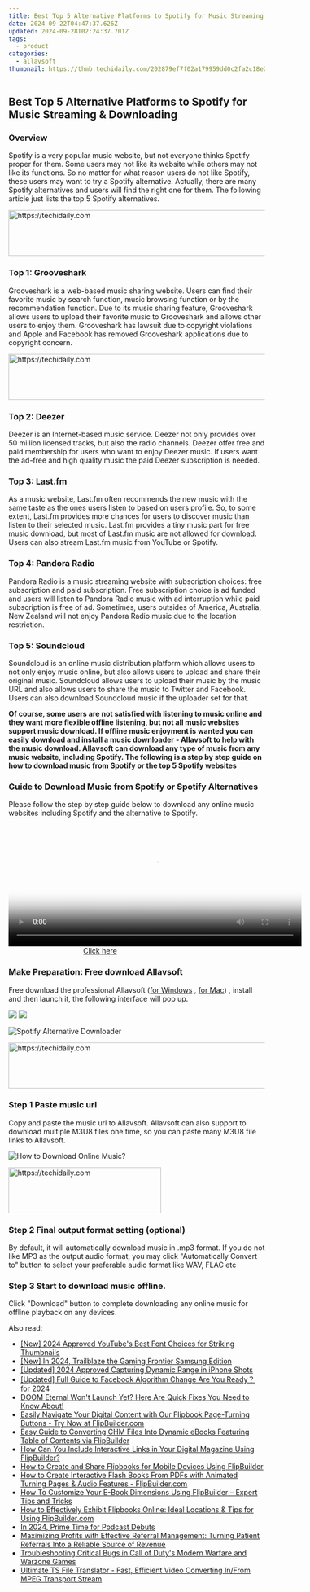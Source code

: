 ```yaml
---
title: Best Top 5 Alternative Platforms to Spotify for Music Streaming & Downloading
date: 2024-09-22T04:47:37.626Z
updated: 2024-09-28T02:24:37.701Z
tags:
  - product
categories:
  - allavsoft
thumbnail: https://thmb.techidaily.com/202879ef7f02a179959dd0c2fa2c18e23fdc8822666d6240110addaa046f6e87.jpg
---
```


## Best Top 5 Alternative Platforms to Spotify for Music Streaming & Downloading

### Overview

Spotify is a very popular music website, but not everyone thinks Spotify proper for them. Some users may not like its website while others may not like its functions. So no matter for what reason users do not like Spotify, these users may want to try a Spotify alternative. Actually, there are many Spotify alternatives and users will find the right one for them. The following article just lists the top 5 Spotify alternatives.

<!-- affiliate ads begin -->
<a href="https://imp.i357552.net/c/5597632/857869/11832" target="_top" id="857869">
  <img src="//a.impactradius-go.com/display-ad/11832-857869" border="0" alt="https://techidaily.com" width="728" height="90"/>
</a>
<img height="0" width="0" src="https://imp.i357552.net/i/5597632/857869/11832" style="position:absolute;visibility:hidden;" border="0" />
<!-- affiliate ads end -->

### Top 1: Grooveshark

Grooveshark is a web-based music sharing website. Users can find their favorite music by search function, music browsing function or by the recommendation function. Due to its music sharing feature, Grooveshark allows users to upload their favorite music to Grooveshark and allows other users to enjoy them. Grooveshark has lawsuit due to copyright violations and Apple and Facebook has removed Grooveshark applications due to copyright concern.

<!-- affiliate ads begin -->
<a href="https://ephamedtechinc.pxf.io/c/5597632/2137226/26400" target="_top" id="2137226">
  <img src="//a.impactradius-go.com/display-ad/26400-2137226" border="0" alt="https://techidaily.com" width="728" height="90"/>
</a>
<img height="0" width="0" src="https://ephamedtechinc.pxf.io/i/5597632/2137226/26400" style="position:absolute;visibility:hidden;" border="0" />
<!-- affiliate ads end -->

### Top 2: Deezer

Deezer is an Internet-based music service. Deezer not only provides over 50 million licensed tracks, but also the radio channels. Deezer offer free and paid membership for users who want to enjoy Deezer music. If users want the ad-free and high quality music the paid Deezer subscription is needed.

### Top 3: Last.fm

As a music website, Last.fm often recommends the new music with the same taste as the ones users listen to based on users profile. So, to some extent, Last.fm provides more chances for users to discover music than listen to their selected music. Last.fm provides a tiny music part for free music download, but most of Last.fm music are not allowed for download. Users can also stream Last.fm music from YouTube or Spotify.

### Top 4: Pandora Radio

Pandora Radio is a music streaming website with subscription choices: free subscription and paid subscription. Free subscription choice is ad funded and users will listen to Pandora Radio music with ad interruption while paid subscription is free of ad. Sometimes, users outsides of America, Australia, New Zealand will not enjoy Pandora Radio music due to the location restriction.

### Top 5: Soundcloud

Soundcloud is an online music distribution platform which allows users to not only enjoy music online, but also allows users to upload and share their original music. Soundcloud allows users to upload their music by the music URL and also allows users to share the music to Twitter and Facebook. Users can also download Soundcloud music if the uploader set for that.

**Of course, some users are not satisfied with listening to music online and they want more flexible offline listening, but not all music websites support music download. If offline music enjoyment is wanted you can easily download and install a music downloader - Allavsoft to help with the music download. Allavsoft can download any type of music from any music website, including Spotify. The following is a step by step guide on how to download music from Spotify or the top 5 Spotify websites**

### Guide to Download Music from Spotify or Spotify Alternatives

Please follow the step by step guide below to download any online music websites including Spotify and the alternative to Spotify.

<!-- affiliate ads begin -->
<span id="1982570">
					<video width="576" height="240" style="cursor:pointer"
           poster="//a.impactradius-go.com/display-clicktoplayimage/1982570.png"
           onclick="if(!this.playClicked){this.play();this.setAttribute('controls',true);this.playClicked=true;}">
	   <source src="//a.impactradius-go.com/display-ad/22993-1982570">
	   <img src="//a.impactradius-go.com/display-clicktoplayimage/1982570.png" style="border: none; height: 100%; width: 100%; object-fit: contain">
	</video>
	<div style="width:360px;text-align:center"><a href="javascript:window.open(decodeURIComponent('https%3A%2F%2Fhomestyler.sjv.io%2Fc%2F5597632%2F1982570%2F22993'), '_blank');void(0);">Click here</a></div>
</span>
<img height="0" width="0" src="https://imp.pxf.io/i/5597632/1982570/22993" style="position:absolute;visibility:hidden;" border="0" />
<!-- affiliate ads end -->

### Make Preparation: Free download Allavsoft

Free download the professional Allavsoft ([for Windows](https://tools.techidaily.com/allavsoft/products/) , [for Mac](https://tools.techidaily.com/allavsoft/products/)) , install and then launch it, the following interface will pop up.

[![](https://www.allavsoft.com/how-to/../images/how-to/free-download-win.jpg)](https://tools.techidaily.com/allavsoft/products/) [![](https://www.allavsoft.com/how-to/../images/how-to/free-download-mac.jpg)](https://tools.techidaily.com/allavsoft/products/)

![Spotify Alternative Downloader](https://www.allavsoft.com/how-to/../images/allavsoft/screen-shot-600.jpg)

<!-- affiliate ads begin -->
<a href="https://aligracehair.sjv.io/c/5597632/1868575/19272" target="_top" id="1868575">
  <img src="//a.impactradius-go.com/display-ad/19272-1868575" border="0" alt="https://techidaily.com" width="728" height="90"/>
</a>
<img height="0" width="0" src="https://aligracehair.sjv.io/i/5597632/1868575/19272" style="position:absolute;visibility:hidden;" border="0" />
<!-- affiliate ads end -->

### Step 1 Paste music url

Copy and paste the music url to Allavsoft. Allavsoft can also support to download multiple M3U8 files one time, so you can paste many M3U8 file links to Allavsoft.

![How to Download Online Music?](https://www.allavsoft.com/how-to/../images/how-to/download-rtmp-video/download-rtmp-video.jpg)

<!-- affiliate ads begin -->
<a href="https://aligracehair.sjv.io/c/5597632/2135356/19272" target="_top" id="2135356">
  <img src="//a.impactradius-go.com/display-ad/19272-2135356" border="0" alt="https://techidaily.com" width="300" height="90"/>
</a>
<img height="0" width="0" src="https://aligracehair.sjv.io/i/5597632/2135356/19272" style="position:absolute;visibility:hidden;" border="0" />
<!-- affiliate ads end -->

### Step 2 Final output format setting (optional)

By default, it will automatically download music in .mp3 format. If you do not like MP3 as the output audio format, you may click "Automatically Convert to" button to select your preferable audio format like WAV, FLAC etc

### Step 3 Start to download music offline.

Click "Download" button to complete downloading any online music for offline playback on any devices.

<ins class="adsbygoogle"
     style="display:block"
     data-ad-format="autorelaxed"
     data-ad-client="ca-pub-7571918770474297"
     data-ad-slot="1223367746"></ins>

<ins class="adsbygoogle"
     style="display:block"
     data-ad-client="ca-pub-7571918770474297"
     data-ad-slot="8358498916"
     data-ad-format="auto"
     data-full-width-responsive="true"></ins>

<span class="atpl-alsoreadstyle">Also read:</span>
<div><ul>
<li><a href="https://youtube-blog.techidaily.com/024-approved-youtubes-best-font-choices-for-striking-thumbnails/"><u>[New] 2024 Approved YouTube's Best Font Choices for Striking Thumbnails</u></a></li>
<li><a href="https://visual-screen-recording.techidaily.com/new-in-2024-trailblaze-the-gaming-frontier-samsung-edition/"><u>[New] In 2024, Trailblaze the Gaming Frontier Samsung Edition</u></a></li>
<li><a href="https://fox-glue.techidaily.com/updated-2024-approved-capturing-dynamic-range-in-iphone-shots/"><u>[Updated] 2024 Approved Capturing Dynamic Range in iPhone Shots</u></a></li>
<li><a href="https://facebook-clips.techidaily.com/updated-full-guide-to-facebook-algorithm-change-are-you-ready-for-2024/"><u>[Updated] Full Guide to Facebook Algorithm Change Are You Ready？ for 2024</u></a></li>
<li><a href="https://win-able.techidaily.com/1723007238934-doom-eternal-wont-launch-yet-here-are-quick-fixes-you-need-to-know-about/"><u>DOOM Eternal Won't Launch Yet? Here Are Quick Fixes You Need to Know About!</u></a></li>
<li><a href="https://discover-bytes.techidaily.com/easily-navigate-your-digital-content-with-our-flipbook-page-turning-buttons-try-now-at-flipbuildercom/"><u>Easily Navigate Your Digital Content with Our Flipbook Page-Turning Buttons - Try Now at FlipBuilder.com</u></a></li>
<li><a href="https://discover-bytes.techidaily.com/easy-guide-to-converting-chm-files-into-dynamic-ebooks-featuring-table-of-contents-via-flipbuilder/"><u>Easy Guide to Converting CHM Files Into Dynamic eBooks Featuring Table of Contents via FlipBuilder</u></a></li>
<li><a href="https://discover-bytes.techidaily.com/how-can-you-include-interactive-links-in-your-digital-magazine-using-flipbuilder/"><u>How Can You Include Interactive Links in Your Digital Magazine Using FlipBuilder?</u></a></li>
<li><a href="https://discover-bytes.techidaily.com/how-to-create-and-share-flipbooks-for-mobile-devices-using-flipbuilder/"><u>How to Create and Share Flipbooks for Mobile Devices Using FlipBuilder</u></a></li>
<li><a href="https://discover-bytes.techidaily.com/how-to-create-interactive-flash-books-from-pdfs-with-animated-turning-pages-and-audio-features-flipbuildercom/"><u>How to Create Interactive Flash Books From PDFs with Animated Turning Pages & Audio Features - FlipBuilder.com</u></a></li>
<li><a href="https://discover-bytes.techidaily.com/how-to-customize-your-e-book-dimensions-using-flipbuilder-expert-tips-and-tricks/"><u>How To Customize Your E-Book Dimensions Using FlipBuilder – Expert Tips and Tricks</u></a></li>
<li><a href="https://discover-bytes.techidaily.com/how-to-effectively-exhibit-flipbooks-online-ideal-locations-and-tips-for-using-flipbuildercom/"><u>How to Effectively Exhibit Flipbooks Online: Ideal Locations & Tips for Using FlipBuilder.com</u></a></li>
<li><a href="https://extra-support.techidaily.com/in-2024-prime-time-for-podcast-debuts/"><u>In 2024, Prime Time for Podcast Debuts</u></a></li>
<li><a href="https://solve-latest.techidaily.com/maximizing-profits-with-effective-referral-management-turning-patient-referrals-into-a-reliable-source-of-revenue/"><u>Maximizing Profits with Effective Referral Management: Turning Patient Referrals Into a Reliable Source of Revenue</u></a></li>
<li><a href="https://win-able.techidaily.com/troubleshooting-critical-bugs-in-call-of-dutys-modern-warfare-and-warzone-games/"><u>Troubleshooting Critical Bugs in Call of Duty's Modern Warfare and Warzone Games</u></a></li>
<li><a href="https://win11.techidaily.com/ultimate-ts-file-translator-fast-efficient-video-converting-infrom-mpeg-transport-stream/"><u>Ultimate TS File Translator - Fast, Efficient Video Converting In/From MPEG Transport Stream</u></a></li>
</ul></div>


